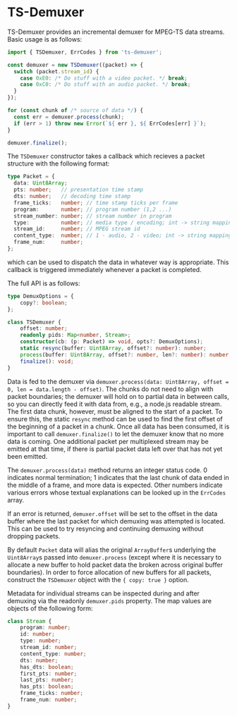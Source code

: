 TS-Demuxer
=====

TS-Demuxer provides an incremental demuxer for MPEG-TS data streams. Basic usage is as follows:

```ts
import { TSDemuxer, ErrCodes } from 'ts-demuxer';

const demuxer = new TSDemuxer((packet) => {
  switch (packet.stream_id) {
    case 0xE0: /* Do stuff with a video packet. */ break;
    case 0xC0: /* Do stuff with an audio packet. */ break;
  }
});

for (const chunk of /* source of data */) {
  const err = demuxer.process(chunk);
  if (err > 1) throw new Error(`${ err }, ${ ErrCodes[err] }`);
}

demuxer.finalize();
```

The `TSDemuxer` constructor takes a callback which recieves a packet structure with the following format:

```ts
type Packet = {
  data: Uint8Array;
  pts: number;   // presentation time stamp
  dts: number;   // decoding time stamp
  frame_ticks:   number; // time stamp ticks per frame
  program:       number; // program number (1,2 ...)
  stream_number: number; // stream number in program
  type:          number; // media type / encoding; int -> string mappings in `StreamTypes`
  stream_id:     number; // MPEG stream id
  content_type:  number; // 1 - audio, 2 - video; int -> string mappings in `ContentTypes`
  frame_num:     number;
};
```

which can be used to dispatch the data in whatever way is appropriate. This callback is triggered immediately whenever a packet is completed.

The full API is as follows:

```ts
type DemuxOptions = {
    copy?: boolean;
};

class TSDemuxer {
    offset: number;
    readonly pids: Map<number, Stream>;
    constructor(cb: (p: Packet) => void, opts?: DemuxOptions);
    static resync(buffer: Uint8Array, offset?: number): number;
    process(buffer: Uint8Array, offset?: number, len?: number): number;
    finalize(): void;
}
```

Data is fed to the demuxer via `demuxer.process(data: Uint8Array, offset = 0, len = data.length - offset)`. The chunks do not need to align with packet boundaries; the demuxer will hold on to partial data in between calls, so you can directly feed it with data from, e.g., a node.js readable stream. The first data chunk, however, must be aligned to the start of a packet. To ensure this, the static `resync` method can be used to find the first offset of the beginning of a packet in a chunk. Once all data has been consumed, it is important to call `demuxer.finalize()` to let the demuxer know that no more data is coming. One additional packet per multiplexed stream may be emitted at that time, if there is partial packet data left over that has not yet been emitted.

The `demuxer.process(data)` method returns an integer status code. 0 indicates normal termination; 1 indicates that the last chunk of data ended in the middle of a frame, and more data is expected. Other numbers indicate various errors whose textual explanations can be looked up in the `ErrCodes` array.

If an error is returned, `demuxer.offset` will be set to the offset in the data buffer where the last packet for which demuxing was attempted is located. This can be used to try resyncing and continuing demuxing without dropping packets.

By default `Packet` data will alias the original `ArrayBuffer`s underlying the `Uint8Array`s passed into `demuxer.process` (except where it is necessary to allocate a new buffer to hold packet data the broken across original buffer boundaries). In order to force allocation of new buffers for all packets, construct the `TSDemuxer` object with the `{ copy: true }` option.

Metadata for individual streams can be inspected during and after demuxing via the readonly `demuxer.pids` property. The map values are objects of the following form:

```ts
class Stream {
    program: number;
    id: number;
    type: number;
    stream_id: number;
    content_type: number;
    dts: number;
    has_dts: boolean;
    first_pts: number;
    last_pts: number;
    has_pts: boolean;
    frame_ticks: number;
    frame_num: number;
}
```